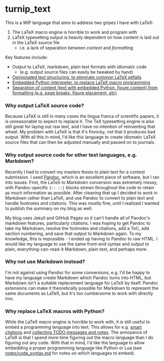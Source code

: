 # turnip_text

This is a WIP language that aims to address two gripes I have with LaTeX:
1. The LaTeX macro engine is horrible to work and program with
2. LaTeX typesetting output is heavily dependent on how content is laid out in the LaTeX source file
    - i.e. a lack of separation between *content* and *formatting*

Key features include:
- Output to LaTeX, markdown, plain text formats with idiomatic code 
  - (e.g. output source files can easily be tweaked by hand)
- [Opinionated text structuring, to eliminate common LaTeX pitfalls](notes/opinionated_text.md)
- [Embedded Python interpreter, to replace LaTeX macro programming](notes/code_syntax.md)
- [Separation of content (text with embedded Python, figure content) from formatting (e.g. page breaks, figure placement, etc)](notes/content_v_formatting.md)

### Why output LaTeX source code?
Because LaTeX is still in many cases the lingua franca of scientific papers, it is unreasonable to expect to replace it.
The TeX typesetting engine is also still great for laying out raw text, and I have no intention of reinventing that wheel.
My problem with LaTeX is that it's finnicky, not that it produces bad output.
With all this in mind, I'd like this language to create idiomatic LaTeX source files that can then be adjusted manually and passed on to journals.

### Why output source code for other text languages, e.g. Markdown?
Recently I had to convert my masters thesis to plain text for a contest submission.
I used [Pandoc](https://pandoc.org), which is an excellent piece of software, but I ran into issues.
First, the LaTeX to Markdown conversion was extremely messy, with Pandoc-specific `{:: ::}` blocks strewn throughout the code to retain as much information as possible.
After cleaning that up I decided to work in Markdown rather than LaTeX, and use Pandoc to convert to plain text and handle footnotes and citations.
This was mostly fine, until I realized I wanted to publish the summary on my blog as well.

My blog uses Jekyll and GitHub Pages so it can't handle all of Pandoc's markdown features, particularly citations.
I was hoping to get Pandoc to take my Markdown, resolve the footnotes and citations, add a ToC, add section numbering, and save that output to Markdown again.
To my knowledge, this is impossible - I ended up having to Pandoc to raw HTML.
I would like my language to use the same front-end syntax and output to plain, everything-can-read-it Markdown, plain text, and perhaps more.

### Why not use Markdown instead?
I'm not against using Pandoc for some conversions, e.g. I'd be happy to have my language create Markdown which Pandoc turns into HTML, but Markdown isn't a suitable replacement language for LaTeX by itself.
Pandoc extensions can make it theoretically possible for Markdown to represent the same documents as LaTeX, but it's too cumbersome to work with directly imo.

### Why replace LaTeX macros with Python?
While the LaTeX macro engine is horrible to work with, it *is* still useful to embed a programming language into text.
This allows for e.g. [smart citations](http://tug.ctan.org/tex-archive/macros/latex/contrib/cleveref/cleveref.pdf) and [collecting TODO messages and notes](https://github.com/theturboturnip/latex-turnip-pkgs).
The annoyance of LaTeX is that I spend more time figuring out the macro language than I do figuring out any code.
With that in mind, I'd like the language to allow embedding a proper programming language like Python or Lua (see [notes/code_syntax.md](notes/code_syntax.md) for notes on which languages to embed).


